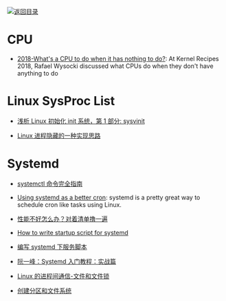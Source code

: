 [![返回目录](https://user-images.githubusercontent.com/5803001/38079637-ff0abcf0-3371-11e8-9b76-ad651620afc7.jpg)](https://github.com/wx-chevalier/Awesome-Lists)

# CPU

- [2018-What's a CPU to do when it has nothing to do?](https://lwn.net/Articles/767630/): At Kernel Recipes 2018, Rafael Wysocki discussed what CPUs do when they don't have anything to do

# Linux SysProc List

- [浅析 Linux 初始化 init 系统，第 1 部分: sysvinit](http://www.ibm.com/developerworks/cn/linux/1407_liuming_init1/)

- [Linux 进程隐藏的一种实现思路](http://www.freebuf.com/articles/system/117234.html)

# Systemd

- [systemctl 命令完全指南](http://www.linuxdiyf.com/linux/13088.html)

- [Using systemd as a better cron](https://parg.co/UgS): systemd is a pretty great way to schedule cron like tasks using Linux.

- [性能不好怎么办？对着清单撸一遍 ](http://mp.weixin.qq.com/s?__biz=MzAwNjY4NTQ4MA==&mid=2651174290&idx=1&sn=288518f030801f4d90878e806546487c&scene=1&srcid=0721NBPW2U9bCAlMyD6IR9uY&from=singlemessage&isappinstalled=0#wechat_redirect)

- [How to write startup script for systemd](http://unix.stackexchange.com/questions/47695/how-to-write-startup-script-for-systemd)

- [编写 systemd 下服务脚本](http://blog.csdn.net/fu_wayne/article/details/38018825)

- [阮一峰：Systemd 入门教程：实战篇](http://www.ruanyifeng.com/blog/2016/03/systemd-tutorial-part-two.html)

- [Linux 的进程间通信-文件和文件锁](http://liwei.life/2016/07/31/file_and_filelock/)

- [创建分区和文件系统](http://www.tuicool.com/articles/RZ7FvqV)
